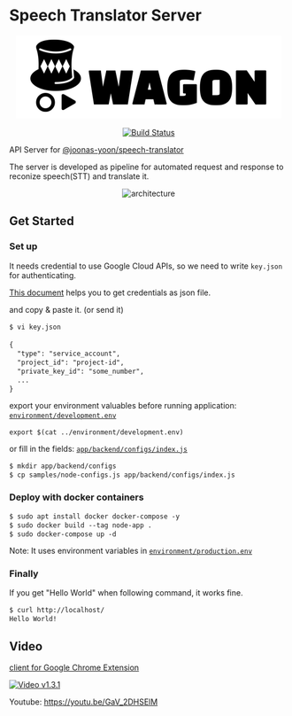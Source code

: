 # Speech Translator Server

<div align="center">

![Logo](https://github.com/joonas-yoon/speech-translator/raw/0912f8685622e65900d88ebbbc5b0da91bec814c/docs/images/logo.png)

</div>

<div align="center">

[![Build Status](https://travis-ci.org/joonas-yoon/speech-translator-server.svg?branch=master)](https://travis-ci.org/joonas-yoon/speech-translator-server)

</div>

API Server for [@joonas-yoon/speech-translator](https://github.com/joonas-yoon/speech-translator)

The server is developed as pipeline for automated request and response to reconize speech(STT) and translate it.

<div align="center">

![architecture](https://user-images.githubusercontent.com/9527681/90546588-40314880-e1c5-11ea-933b-555655be93b4.png)

</div>


## Get Started

### Set up

It needs credential to use Google Cloud APIs, so we need to write `key.json` for authenticating.

[This document](https://cloud.google.com/video-intelligence/docs/common/auth#using-api-manager) helps you to get credentials as json file.

and copy & paste it. (or send it)

```
$ vi key.json

{
  "type": "service_account",
  "project_id": "project-id",
  "private_key_id": "some_number",
  ...
}
```

export your environment valuables before running application: [`environment/development.env`](./environment/development.env)

```
export $(cat ../environment/development.env)
```

or fill in the fields: [`app/backend/configs/index.js`](./app/backend/configs/index.js)

```
$ mkdir app/backend/configs
$ cp samples/node-configs.js app/backend/configs/index.js
```

### Deploy with docker containers
```
$ sudo apt install docker docker-compose -y
$ sudo docker build --tag node-app .
$ sudo docker-compose up -d
```

Note: It uses environment variables in [`environment/production.env`](./environment/production.env)

### Finally

If you get "Hello World" when following command, it works fine.

```
$ curl http://localhost/
Hello World!
```

## Video

[client for Google Chrome Extension](https://github.com/joonas-yoon/speech-translator)

[![Video v1.3.1](https://img.youtube.com/vi/GaV_2DHSElM/0.jpg)](https://youtu.be/GaV_2DHSElM)

Youtube: https://youtu.be/GaV_2DHSElM
